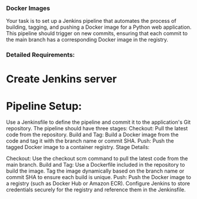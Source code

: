 ### Docker Images
Your task is to set up a Jenkins pipeline that automates the process of building, tagging, and pushing a Docker image for a Python web application. This pipeline should trigger on new commits, ensuring that each commit to the main branch has a corresponding Docker image in the registry.

### Detailed Requirements:
# Create Jenkins server
# Pipeline Setup:
Use a Jenkinsfile to define the pipeline and commit it to the application's Git repository.
The pipeline should have three stages:
Checkout: Pull the latest code from the repository.
Build and Tag: Build a Docker image from the code and tag it with the branch name or commit SHA.
Push: Push the tagged Docker image to a container registry.
Stage Details:

Checkout:
Use the checkout scm command to pull the latest code from the main branch.
Build and Tag:
Use a Dockerfile included in the repository to build the image.
Tag the image dynamically based on the branch name or commit SHA to ensure each build is unique.
Push:
Push the Docker image to a registry (such as Docker Hub or Amazon ECR).
Configure Jenkins to store credentials securely for the registry and reference them in the Jenkinsfile.